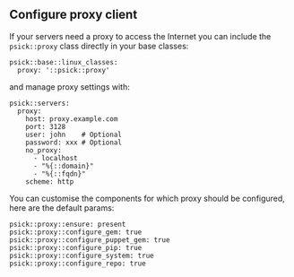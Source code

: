 ## Configure proxy client

If your servers need a proxy to access the Internet you can include the ```psick::proxy``` class directly in your base classes:

    psick::base::linux_classes:
      proxy: '::psick::proxy'

and manage proxy settings with:

    psick::servers:
      proxy:
        host: proxy.example.com
        port: 3128
        user: john    # Optional
        password: xxx # Optional
        no_proxy:
          - localhost
          - "%{::domain}"
          - "%{::fqdn}"
        scheme: http

You can customise the components for which proxy should be configured, here are the default params:

    psick::proxy::ensure: present
    psick::proxy::configure_gem: true
    psick::proxy::configure_puppet_gem: true
    psick::proxy::configure_pip: true
    psick::proxy::configure_system: true
    psick::proxy::configure_repo: true

